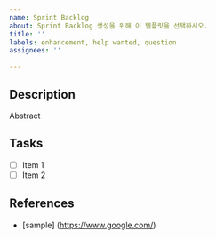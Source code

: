 ```yaml
---
name: Sprint Backlog
about: Sprint Backlog 생성을 위해 이 템플릿을 선택하시오.
title: ''
labels: enhancement, help wanted, question
assignees: ''

---
```


## Description
Abstract

## Tasks
- [ ] Item 1
- [ ] Item 2

## References
- [sample] (https://www.google.com/)
